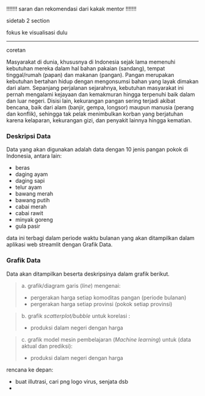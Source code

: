 
!!!!!!!
saran dan rekomendasi dari kakak mentor
!!!!!!!

sidetab 2 section

fokus ke visualisasi dulu


__________________

coretan

Masyarakat di dunia, khususnya di Indonesia sejak lama memenuhi kebutuhan mereka dalam hal bahan pakaian (sandang), tempat tinggal/rumah (papan) dan makanan (pangan). Pangan merupakan kebutuhan bertahan hidup dengan mengonsumsi bahan yang layak dimakan dari alam. Sepanjang perjalanan sejarahnya, kebutuhan masyarakat ini pernah mengalami kejayaan dan kemakmuran hingga terpenuhi baik dalam dan luar negeri. Disisi lain, kekurangan pangan sering terjadi akibat bencana, baik dari alam (banjir, gempa, longsor) maupun manusia (perang dan konflik), sehingga tak pelak menimbulkan korban yang berjatuhan karena kelaparan, kekurangan gizi, dan penyakit lainnya hingga kematian.

### Deskripsi Data
Data yang akan digunakan adalah data dengan 10 jenis pangan pokok di Indonesia, antara lain:

- beras
- daging ayam 
- daging sapi
- telur ayam
- bawang merah 
- bawang putih
- cabai merah 
- cabai rawit
- minyak goreng
- gula pasir

data ini terbagi dalam periode waktu bulanan yang akan ditampilkan dalam aplikasi web streamlit dengan Grafik Data. 

### Grafik Data
Data akan ditampilkan beserta deskripsinya dalam grafik berikut.
> a.  grafik/diagram garis (*line*) mengenai:
> - pergerakan harga setiap komoditas pangan (periode bulanan)
> - pergerakan harga setiap provinsi (pokok setiap provinsi)

> b. grafik *scatterplot/bubble* untuk korelasi :
> - produksi dalam negeri dengan harga

> c. grafik model mesin pembelajaran (*Machine learning*) untuk (data aktual dan prediksi):
> - produksi dalam negeri dengan harga


rencana ke depan:
- buat illutrasi, cari png logo virus, senjata dsb
- 
